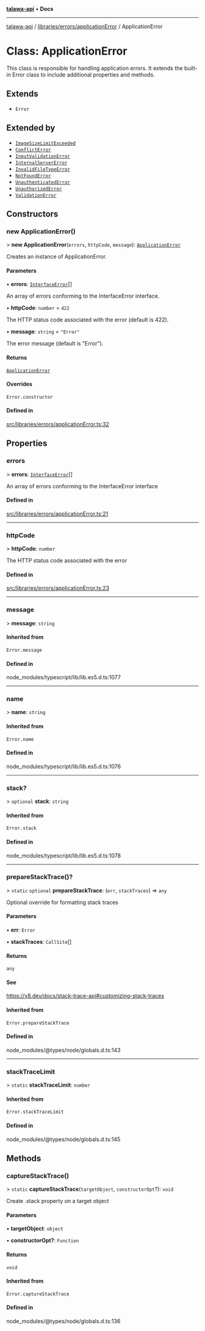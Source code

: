 [**talawa-api**](../../../../README.md) • **Docs**

***

[talawa-api](../../../../modules.md) / [libraries/errors/applicationError](../README.md) / ApplicationError

# Class: ApplicationError

This class is responsible for handling application errors.
It extends the built-in Error class to include additional properties and methods.

## Extends

- `Error`

## Extended by

- [`ImageSizeLimitExceeded`](../../ImageSizeLimitExceeded/classes/ImageSizeLimitExceeded.md)
- [`ConflictError`](../../conflictError/classes/ConflictError.md)
- [`InputValidationError`](../../inputValidationError/classes/InputValidationError.md)
- [`InternalServerError`](../../internalServerError/classes/InternalServerError.md)
- [`InvalidFileTypeError`](../../invalidFileTypeError/classes/InvalidFileTypeError.md)
- [`NotFoundError`](../../notFoundError/classes/NotFoundError.md)
- [`UnauthenticatedError`](../../unauthenticatedError/classes/UnauthenticatedError.md)
- [`UnauthorizedError`](../../unauthorizedError/classes/UnauthorizedError.md)
- [`ValidationError`](../../validationError/classes/ValidationError.md)

## Constructors

### new ApplicationError()

\> **new ApplicationError**(`errors`, `httpCode`, `message`): [`ApplicationError`](ApplicationError.md)

Creates an instance of ApplicationError.

#### Parameters

• **errors**: [`InterfaceError`](../interfaces/InterfaceError.md)[]

An array of errors conforming to the InterfaceError interface.

• **httpCode**: `number` = `422`

The HTTP status code associated with the error (default is 422).

• **message**: `string` = `"Error"`

The error message (default is "Error").

#### Returns

[`ApplicationError`](ApplicationError.md)

#### Overrides

`Error.constructor`

#### Defined in

[src/libraries/errors/applicationError.ts:32](https://github.com/PalisadoesFoundation/talawa-api/blob/bba5d82264abb62b9e358a3d3fe1af18a8a8f6e4/src/libraries/errors/applicationError.ts#L32)

## Properties

### errors

\> **errors**: [`InterfaceError`](../interfaces/InterfaceError.md)[]

An array of errors conforming to the InterfaceError interface

#### Defined in

[src/libraries/errors/applicationError.ts:21](https://github.com/PalisadoesFoundation/talawa-api/blob/bba5d82264abb62b9e358a3d3fe1af18a8a8f6e4/src/libraries/errors/applicationError.ts#L21)

***

### httpCode

\> **httpCode**: `number`

The HTTP status code associated with the error

#### Defined in

[src/libraries/errors/applicationError.ts:23](https://github.com/PalisadoesFoundation/talawa-api/blob/bba5d82264abb62b9e358a3d3fe1af18a8a8f6e4/src/libraries/errors/applicationError.ts#L23)

***

### message

\> **message**: `string`

#### Inherited from

`Error.message`

#### Defined in

node\_modules/typescript/lib/lib.es5.d.ts:1077

***

### name

\> **name**: `string`

#### Inherited from

`Error.name`

#### Defined in

node\_modules/typescript/lib/lib.es5.d.ts:1076

***

### stack?

\> `optional` **stack**: `string`

#### Inherited from

`Error.stack`

#### Defined in

node\_modules/typescript/lib/lib.es5.d.ts:1078

***

### prepareStackTrace()?

\> `static` `optional` **prepareStackTrace**: (`err`, `stackTraces`) =\> `any`

Optional override for formatting stack traces

#### Parameters

• **err**: `Error`

• **stackTraces**: `CallSite`[]

#### Returns

`any`

#### See

https://v8.dev/docs/stack-trace-api#customizing-stack-traces

#### Inherited from

`Error.prepareStackTrace`

#### Defined in

node\_modules/@types/node/globals.d.ts:143

***

### stackTraceLimit

\> `static` **stackTraceLimit**: `number`

#### Inherited from

`Error.stackTraceLimit`

#### Defined in

node\_modules/@types/node/globals.d.ts:145

## Methods

### captureStackTrace()

\> `static` **captureStackTrace**(`targetObject`, `constructorOpt`?): `void`

Create .stack property on a target object

#### Parameters

• **targetObject**: `object`

• **constructorOpt?**: `Function`

#### Returns

`void`

#### Inherited from

`Error.captureStackTrace`

#### Defined in

node\_modules/@types/node/globals.d.ts:136
